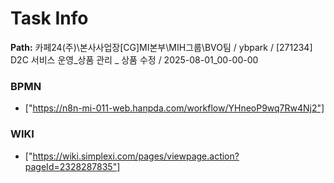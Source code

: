 # Task Info

**Path:** 카페24(주)\본사사업장\[CG]MI본부\MIH그룹\BVO팀 / ybpark / [271234] D2C 서비스 운영_상품 관리 _ 상품 수정 / 2025-08-01_00-00-00

### BPMN
- ["https://n8n-mi-011-web.hanpda.com/workflow/YHneoP9wq7Rw4Nj2"]

### WIKI
- ["https://wiki.simplexi.com/pages/viewpage.action?pageId=2328287835"]

